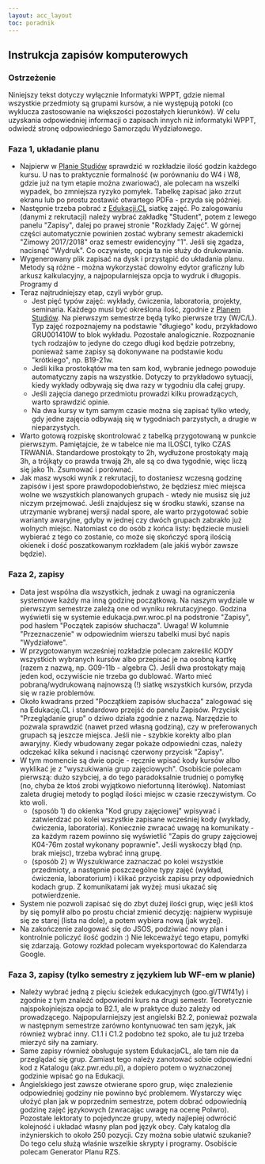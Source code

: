 ```yaml
---
layout: acc_layout
toc: poradnik
---
```

Instrukcja zapisów komputerowych
---

### Ostrzeżenie
Niniejszy tekst dotyczy wyłącznie Informatyki WPPT, gdzie niemal wszystkie przedmioty są grupami kursów, a nie występują potoki (co wyklucza zastosowanie na większości pozostałych kierunków). W celu uzyskania odpowiedniej informacji o zapisach innych niż informatyki WPPT, odwiedź stronę odpowiedniego Samorządu Wydziałowego.

### Faza 1, układanie planu
* Najpierw w [Planie Studiów](http://wppt.pwr.edu.pl/studenci/program-studiow) sprawdzić w rozkładzie ilość godzin każdego kursu. U nas to praktycznie formalność (w porównaniu do W4 i W8, gdzie już na tym etapie można zwariować), ale polecam na wszelki wypadek, bo zmniejsza ryzyko pomyłek. Tabelkę zapisać jako zrzut ekranu lub po prostu zostawić otwartego PDFa - przyda się później.
* Następnie trzeba pobrać z [Edukacji.CL](http://edukacja.pwr.wroc.pl) siatkę zajęć. Po zalogowaniu (danymi z rekrutacji) należy wybrać zakładkę "Student", potem z lewego panelu "Zapisy", dalej po prawej stronie "Rozkłady Zajęć". W górnej części automatycznie powinien zostać wybrany semestr akademicki "Zimowy 2017/2018" oraz semestr ewidencyjny "1". Jeśli się zgadza, nacisnąć "Wydruk". Co oczywiste, opcja ta nie służy do drukowania.
* Wygenerowany plik zapisać na dysk i przystąpić do układania planu. Metody są różne - można wykorzystać dowolny edytor graficzny lub arkusz kalkulacyjny, a najpopularniejsza opcja to wydruk i długopis. Programy d
* Teraz najtrudniejszy etap, czyli wybór grup.
  * Jest pięć typów zajęć: wykłady, ćwiczenia, laboratoria, projekty, seminaria. Każdego musi być określona ilość, zgodnie z [Planem Studiów](http://wppt.pwr.edu.pl/studenci/program-studiow). Na pierwszym semestrze będą tylko pierwsze trzy (W/C/L). Typ zajęć rozpoznajemy na podstawie "długiego" kodu, przykładowo GRU001410W to blok wykładu. Pozostałe analogicznie. Rozpoznanie tych rodzajów to jedyne do czego długi kod będzie potrzebny, ponieważ same zapisy są dokonywane na podstawie kodu "krótkiego", np. B19-21w.
  * Jeśli kilka prostokątów ma ten sam kod, wybranie jednego powoduje automatyczny zapis na wszystkie. Dotyczy to przykładowo sytuacji, kiedy wykłady odbywają się dwa razy w tygodniu dla całej grupy.
  * Jeśli zajęcia danego przedmiotu prowadzi kilku prowadzących, warto sprawdzić opinie.
  * Na dwa kursy w tym samym czasie można się zapisać tylko wtedy, gdy jedne zajęcia odbywają się w tygodniach parzystych, a drugie w nieparzystych.
* Warto gotową rozpiskę skontrolować z tabelką przygotowaną w punkcie pierwszym. Pamiętajcie, że w tabelce nie ma ILOŚCI, tylko CZAS TRWANIA. Standardowe prostokąty to 2h, wydłużone prostokąty mają 3h, a trójkąty co prawda trwają 2h, ale są co dwa tygodnie, więc liczą się jako 1h. Zsumować i porównać.
* Jak masz wysoki wynik z rekrutacji, to dostaniesz wczesną godzinę zapisów i jest spore prawdopodobieństwo, że będziesz mieć miejsca wolne we wszystkich planowanych grupach - wtedy nie musisz się już niczym przejmować. Jeśli znajdujesz się w środku stawki, szanse na utrzymanie wybranej wersji nadal spore, ale warto przygotować sobie warianty awaryjne, gdyby w jednej czy dwóch grupach zabrakło już wolnych miejsc. Natomiast co do osób z końca listy: będziecie musieli wybierać z tego co zostanie, co może się skończyć sporą ilością okienek i dość poszatkowanym rozkładem (ale jakiś wybór zawsze będzie).

### Faza 2, zapisy
* Data jest wspólna dla wszystkich, jednak z uwagi na ograniczenia systemowe każdy ma inną godzinę początkową. Na naszym wydziale w pierwszym semestrze zależą one od wyniku rekrutacyjnego. Godzina wyświetli się w systemie edukacja.pwr.wroc.pl na podstronie "Zapisy", pod hasłem "Początek zapisów słuchacza". Uwaga! W kolumnie "Przeznaczenie" w odpowiednim wierszu tabelki musi być napis "Wydziałowe".
* W przygotowanym wcześniej rozkładzie polecam zakreślić KODY wszystkich wybranych kursów albo przepisać je na osobną kartkę (razem z nazwą, np. G09-11b - algebra C). Jeśli dwa prostokąty mają jeden kod, oczywiście nie trzeba go dublować. Warto mieć pobraną/wydrukowaną najnowszą (!) siatkę wszystkich kursów, przyda się w razie problemów.
* Około kwadrans przed "Początkiem zapisów słuchacza" zalogować się na Edukację.CL i standardowo przejść do panelu Zapisów. Przycisk "Przeglądanie grup" o dziwo działa zgodnie z nazwą. Narzędzie to pozwala sprawdzić (nawet przed własną godziną), czy w preferowanych grupach są jeszcze miejsca. Jeśli nie - szybkie korekty albo plan awaryjny. Kiedy wbudowany zegar pokaże odpowiedni czas, należy odczekać kilka sekund i nacisnąć czerwony przycisk "Zapisy".
* W tym momencie są dwie opcje - ręcznie wpisać kody kursów albo wyklikać je z "wyszukiwania grup zajęciowych". Osobiście polecam pierwszą: dużo szybciej, a do tego paradoksalnie trudniej o pomyłkę (no, chyba że ktoś zrobi wyjątkowo niefortunną literówkę). Natomiast zaleta drugiej metody to pogląd ilości miejsc w czasie rzeczywistym. Co kto woli.
  * (sposób 1) do okienka "Kod grupy zajęciowej" wpisywać i zatwierdzać po kolei wszystkie zapisane wcześniej kody (wykłady, ćwiczenia, laboratoria). Koniecznie zwracać uwagę na komunikaty - za każdym razem powinno się wyświetlić "Zapis do grupy zajęciowej K04-76m został wykonany poprawnie". Jeśli wyskoczy błąd (np. brak miejsc), trzeba wybrać inną grupę.
  * (sposób 2) w Wyszukiwarce zaznaczać po kolei wszystkie przedmioty, a następnie poszczególne typy zajęć (wykład, ćwiczenia, laboratorium) i klikać przycisk zapisu przy odpowiednich kodach grup. Z komunikatami jak wyżej: musi ukazać się potwierdzenie.
* System nie pozwoli zapisać się do zbyt dużej ilości grup, więc jeśli ktoś by się pomylił albo po prostu chciał zmienić decyzję: najpierw wypisuje się ze starej (lista na dole), a potem wybiera nową (jak wyżej).
* Na zakończenie zalogować się do JSOS, podziwiać nowy plan i kontrolnie policzyć ilość godzin :) Nie lekceważyć tego etapu, pomyłki się zdarzają. Gotowy rozkład polecam wyeksportować do Kalendarza Google.

### Faza 3, zapisy (tylko semestry z językiem lub WF-em w planie)
* Należy wybrać jedną z pięciu ścieżek edukacyjnych (goo.gl/TWf41y) i zgodnie z tym znaleźć odpowiedni kurs na drugi semestr. Teoretycznie najspokojniejsza opcja to B2.1, ale w praktyce dużo zależy od prowadzącego. Najpopularniejszy jest angielski B2.2, ponieważ pozwala w następnym semestrze zarówno kontynuować ten sam język, jak również wybrać inny. C1.1 i C1.2 podobno też spoko, ale tu już trzeba mierzyć siły na zamiary.
* Same zapisy również obsługuje system EdukacjaCL, ale tam nie da przeglądać się grup. Zamiast tego należy zanotować sobie odpowiedni kod z Katalogu (akz.pwr.edu.pl), a dopiero potem o wyznaczonej godzinie wpisać go na Edukacji.
* Angielskiego jest zawsze otwierane sporo grup, więc znalezienie odpowiedniej godziny nie powinno być problemem. Wystarczy więc ułożyć plan jak w poprzednim semestrze, potem dobrać odpowiednią godzinę zajęć językowych (zwracając uwagę na ocenę Polwro). Pozostałe lektoraty to pojedyncze grupy, wtedy najlepiej odwrócić kolejność i układać własny plan pod język obcy. Cały katalog dla inżynierskich to około 250 pozycji. Czy można sobie ułatwić szukanie? Do tego celu służą właśnie wszelkie skrypty i programy. Osobiście polecam Generator Planu RZS.
